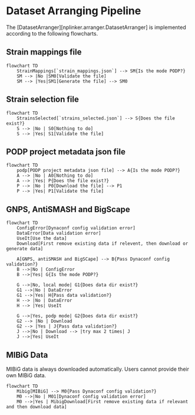 # Dataset Arranging Pipeline

The [DatasetArranger][nplinker.arranger.DatasetArranger] is implemented according to the following flowcharts.

## Strain mappings file
``` mermaid
flowchart TD
    StrainMappings[`strain_mappings.json`] --> SM{Is the mode PODP?}
    SM --> |No |SM0[Validate the file]
    SM --> |Yes|SM1[Generate the file] --> SM0
```

## Strain selection file
``` mermaid
flowchart TD
    StrainsSelected[`strains_selected.json`] --> S{Does the file exist?}
    S --> |No | S0[Nothing to do]
    S --> |Yes| S1[Validate the file]
```

## PODP project metadata json file
``` mermaid
flowchart TD
    podp[PODP project metadata json file] --> A{Is the mode PODP?}
    A --> |No | A0[Nothing to do]
    A --> |Yes| P{Does the file exist?}
    P --> |No | P0[Download the file] --> P1
    P --> |Yes| P1[Validate the file]
```

## GNPS, AntiSMASH and BigScape 
``` mermaid
flowchart TD
    ConfigError[Dynaconf config validation error]
    DataError[Data validation error]
    UseIt[Use the data]
    Download[First remove existing data if relevent, then download or generate data]

    A[GNPS, antiSMASH and BigSCape] --> B{Pass Dynaconf config validation?}
    B -->|No | ConfigError
    B -->|Yes| G{Is the mode PODP?}
    
    G -->|No, local mode| G1{Does data dir exist?}
    G1 -->|No | DataError
    G1 -->|Yes| H{Pass data validation?}
    H --> |No | DataError
    H --> |Yes| UseIt 

    G -->|Yes, podp mode| G2{Does data dir exist?}
    G2 --> |No | Download
    G2 --> |Yes | J{Pass data validation?}
    J -->|No | Download --> |try max 2 times| J
    J -->|Yes| UseIt
```

## MIBiG Data
MIBiG data is always downloaded automatically. Users cannot provide their own MIBiG data.

``` mermaid
flowchart TD
    Mibig[MIBiG] --> M0{Pass Dynaconf config validation?}
    M0 -->|No | M01[Dynaconf config validation error]
    M0 -->|Yes | MibigDownload[First remove existing data if relevant and then download data]
```
